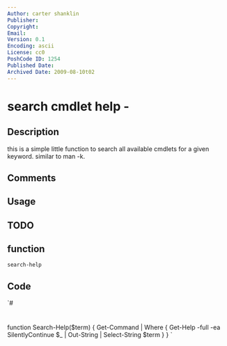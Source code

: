 ```yaml
---
Author: carter shanklin
Publisher: 
Copyright: 
Email: 
Version: 0.1
Encoding: ascii
License: cc0
PoshCode ID: 1254
Published Date: 
Archived Date: 2009-08-10t02
---
```


# search cmdlet help - 

## Description

this is a simple little function to search all available cmdlets for a given keyword. similar to man -k.

## Comments



## Usage



## TODO



## function

`search-help`

## Code

`#
 #
 function Search-Help($term) {
 	Get-Command | Where { Get-Help -full -ea SilentlyContinue $_ |
 	    Out-String | Select-String $term }
 }
`

